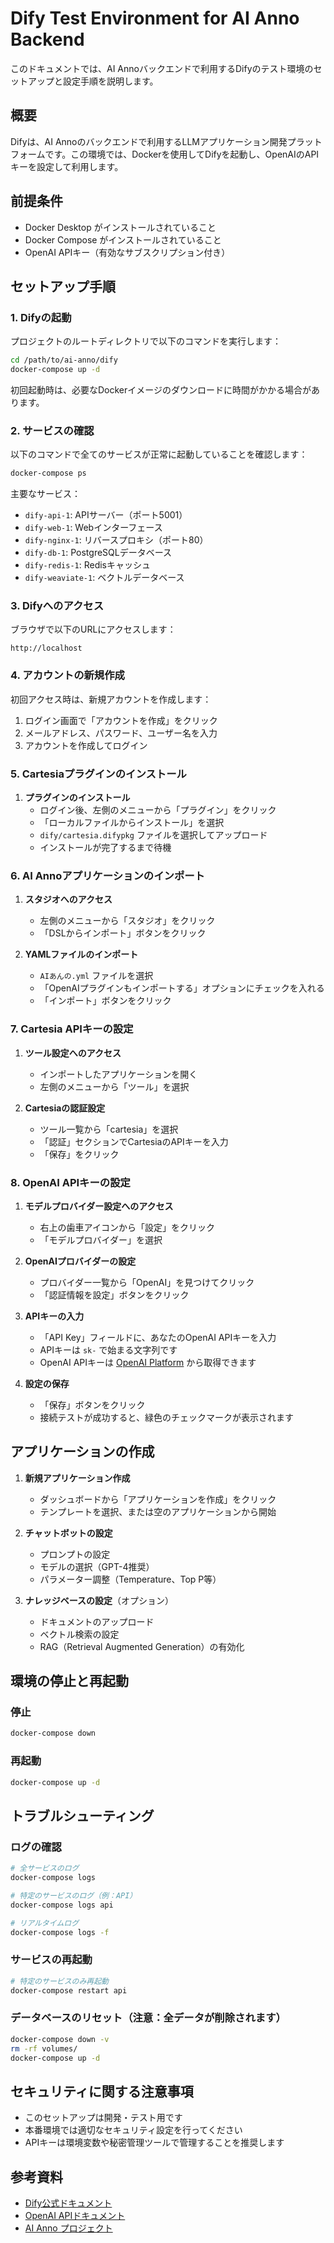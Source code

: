 # Dify Test Environment for AI Anno Backend

このドキュメントでは、AI Annoバックエンドで利用するDifyのテスト環境のセットアップと設定手順を説明します。

## 概要

Difyは、AI Annoのバックエンドで利用するLLMアプリケーション開発プラットフォームです。この環境では、Dockerを使用してDifyを起動し、OpenAIのAPIキーを設定して利用します。

## 前提条件

- Docker Desktop がインストールされていること
- Docker Compose がインストールされていること
- OpenAI APIキー（有効なサブスクリプション付き）

## セットアップ手順

### 1. Difyの起動

プロジェクトのルートディレクトリで以下のコマンドを実行します：

```bash
cd /path/to/ai-anno/dify
docker-compose up -d
```

初回起動時は、必要なDockerイメージのダウンロードに時間がかかる場合があります。

### 2. サービスの確認

以下のコマンドで全てのサービスが正常に起動していることを確認します：

```bash
docker-compose ps
```

主要なサービス：
- `dify-api-1`: APIサーバー（ポート5001）
- `dify-web-1`: Webインターフェース
- `dify-nginx-1`: リバースプロキシ（ポート80）
- `dify-db-1`: PostgreSQLデータベース
- `dify-redis-1`: Redisキャッシュ
- `dify-weaviate-1`: ベクトルデータベース

### 3. Difyへのアクセス

ブラウザで以下のURLにアクセスします：
```
http://localhost
```

### 4. アカウントの新規作成

初回アクセス時は、新規アカウントを作成します：

1. ログイン画面で「アカウントを作成」をクリック
2. メールアドレス、パスワード、ユーザー名を入力
3. アカウントを作成してログイン

### 5. Cartesiaプラグインのインストール

1. **プラグインのインストール**
   - ログイン後、左側のメニューから「プラグイン」をクリック
   - 「ローカルファイルからインストール」を選択
   - `dify/cartesia.difypkg` ファイルを選択してアップロード
   - インストールが完了するまで待機

### 6. AI Annoアプリケーションのインポート

1. **スタジオへのアクセス**
   - 左側のメニューから「スタジオ」をクリック
   - 「DSLからインポート」ボタンをクリック

2. **YAMLファイルのインポート**
   - `AIあんの.yml` ファイルを選択
   - 「OpenAIプラグインもインポートする」オプションにチェックを入れる
   - 「インポート」ボタンをクリック

### 7. Cartesia APIキーの設定

1. **ツール設定へのアクセス**
   - インポートしたアプリケーションを開く
   - 左側のメニューから「ツール」を選択

2. **Cartesiaの認証設定**
   - ツール一覧から「cartesia」を選択
   - 「認証」セクションでCartesiaのAPIキーを入力
   - 「保存」をクリック

### 8. OpenAI APIキーの設定

1. **モデルプロバイダー設定へのアクセス**
   - 右上の歯車アイコンから「設定」をクリック
   - 「モデルプロバイダー」を選択

2. **OpenAIプロバイダーの設定**
   - プロバイダー一覧から「OpenAI」を見つけてクリック
   - 「認証情報を設定」ボタンをクリック

3. **APIキーの入力**
   - 「API Key」フィールドに、あなたのOpenAI APIキーを入力
   - APIキーは `sk-` で始まる文字列です
   - OpenAI APIキーは [OpenAI Platform](https://platform.openai.com/api-keys) から取得できます

4. **設定の保存**
   - 「保存」ボタンをクリック
   - 接続テストが成功すると、緑色のチェックマークが表示されます

## アプリケーションの作成

1. **新規アプリケーション作成**
   - ダッシュボードから「アプリケーションを作成」をクリック
   - テンプレートを選択、または空のアプリケーションから開始

2. **チャットボットの設定**
   - プロンプトの設定
   - モデルの選択（GPT-4推奨）
   - パラメーター調整（Temperature、Top P等）

3. **ナレッジベースの設定**（オプション）
   - ドキュメントのアップロード
   - ベクトル検索の設定
   - RAG（Retrieval Augmented Generation）の有効化

## 環境の停止と再起動

### 停止
```bash
docker-compose down
```

### 再起動
```bash
docker-compose up -d
```

## トラブルシューティング

### ログの確認
```bash
# 全サービスのログ
docker-compose logs

# 特定のサービスのログ（例：API）
docker-compose logs api

# リアルタイムログ
docker-compose logs -f
```

### サービスの再起動
```bash
# 特定のサービスのみ再起動
docker-compose restart api
```

### データベースのリセット（注意：全データが削除されます）
```bash
docker-compose down -v
rm -rf volumes/
docker-compose up -d
```

## セキュリティに関する注意事項

- このセットアップは開発・テスト用です
- 本番環境では適切なセキュリティ設定を行ってください
- APIキーは環境変数や秘密管理ツールで管理することを推奨します

## 参考資料

- [Dify公式ドキュメント](https://docs.dify.ai/)
- [OpenAI APIドキュメント](https://platform.openai.com/docs/)
- [AI Anno プロジェクト](../README.md)
